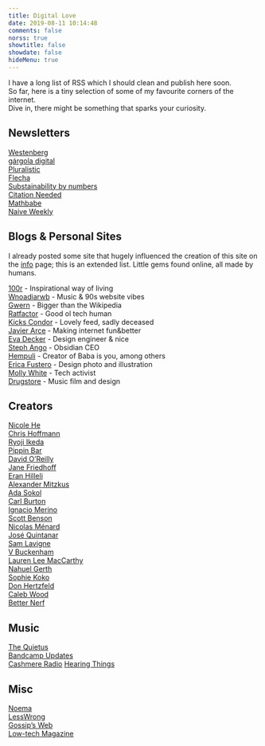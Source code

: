 ```yaml
---
title: Digital Love
date: 2019-08-11 10:14:48
comments: false
norss: true
showtitle: false
showdate: false
hideMenu: true
---
```


I have a long list of RSS which I should clean and publish here soon.  
So far, here is a tiny selection of some of my favourite corners of the internet.  
Dive in, there might be something that sparks your curiosity. 

## Newsletters

[Westenberg](https://joanwestenberg.com/)\
[gárgola digital](https://gargoladigital.substack.com/)\
[Pluralistic](https://pluralistic.net/)\
[Flecha](https://carmenpacheco.es/flecha-archivo/)\
[Substainability by numbers](https://www.sustainabilitybynumbers.com/)\
[Citation Needed](https://www.citationneeded.news//)\
[Mathbabe](https://mathbabe.org/)\
[Naive Weekly](https://www.naiveweekly.com/)

## Blogs & Personal Sites

I already posted some site that hugely influenced the creation of this site on the [info](/pages/info/) page; this is an extended list. Little gems found online, all made by humans.

[100r](https://100r.co/site/about_us.html) - Inspirational way of living\
[Wnoadiarwb](https://wnoadiarwb.us/) - Music & 90s website vibes\
[Gwern](https://gwern.net/index) - Bigger than the Wikipedia\
[Ratfactor](https://ratfactor.com/) - Good ol tech human\
[Kicks Condor](https://www.kickscondor.com/) - Lovely feed, sadly deceased\
[Javier Arce](https://javier.computer/) - Making internet fun&better \
[Eva Decker](https://eva.town/) - Design engineer & nice\
[Steph Ango](https://stephango.com/) - Obsidian CEO\
[Hempuli](https://www.hempuli.com/blog/) - Creator of Baba is you, among others\
[Erica Fustero](https://www.ericafustero.com/blog) - Design photo and illustration\
[Molly White](https://www.mollywhite.net/feed) - Tech activist\
[Drugstore](https://eldrugstore.substack.com/) - Music film and design

## Creators

[Nicole He](https://nicole.pizza/)\
[Chris Hoffmann](https://uglystupidhonest.com/)\
[Ryoji Ikeda](https://www.ryojiikeda.com/)\
[Pippin Bar](https://pippinbarr.com/)\
[David O’Reilly](https://davidoreilly.com/)\
[Jane Friedhoff](https://janefriedhoff.com/)\
[Eran Hilleli](https://eranhilleli.com/)\
[Alexander Mitzkus](https://zuggamasta.de/)\
[Ada Sokol](https://adasokol.com/)\
[Carl Burton](https://www.carlburton.io/)\
[Ignacio Merino](https://ignaciomerino.com/)\
[Scott Benson](https://www.bombsfall.com/)\
[Nicolas Ménard](https://www.nicolasmenard.com/)\
[José Quintanar](https://www.josequintanar.com/)\
[Sam Lavigne](https://lav.io/)\
[V Buckenham](https://v21.io/blog/)\
[Lauren Lee MacCarthy](https://lauren-mccarthy.com/Info)\
[Nahuel Gerth](https://nahuelgerth.de/)\
[Sophie Koko](https://vimeo.com/sophiekokogate)\
[Don Hertzfeld](https://www.youtube.com/user/t1i1b/videos)\
[Caleb Wood](https://www.kbibwod.com/)\
[Better Nerf](https://www.hbruvry.com/)

## Music

[The Quietus](https://thequietus.com/)\
[Bandcamp Updates](https://daily.bandcamp.com/)\
[Cashmere Radio](https://cashmereradio.com/)
[Hearing Things](https://www.hearingthings.co/)


## Misc

[Noema](https://www.noemamag.com/)\
[LessWrong](https://www.lesswrong.com/)\
[Gossip’s Web](https://gossipsweb.net/)\
[Low-tech Magazine](https://solar.lowtechmagazine.com/posts/)
